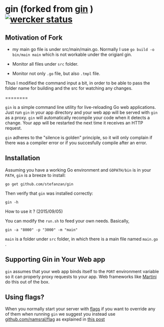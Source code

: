 gin (forked from [gin](https://github.com/codegangsta/gin) )[![wercker status](https://app.wercker.com/status/f413ccbd85cfc4a58a37f03dd7aaa87e "wercker status")](https://app.wercker.com/project/bykey/f413ccbd85cfc4a58a37f03dd7aaa87e)
========

## Motivation of Fork

 - my main go file is under src/main/main.go. Normally I use `go build -o bin/main main` which is not workable under the origianl gin.

 - Monitor all files under `src` folder.

 - Monitor not only `.go` file, but also `.tmpl` file.

 Thus I modified the command input a bit, in order to be able to pass the folder name for building and the src for watching any changes.

========

`gin` is a simple command line utility for live-reloading Go web applications. 
Just run `gin` in your app directory and your web app will be served with 
`gin` as a proxy. `gin` will automatically recompile your code when it 
detects a change. Your app will be restarted the next time it receives an 
HTTP request.

`gin` adheres to the "silence is golden" principle, so it will only complain 
if there was a compiler error or if you succesfully compile after an error.

## Installation

Assuming you have a working Go environment and `GOPATH/bin` is in your 
`PATH`, `gin` is a breeze to install:

```shell
go get github.com/stefanzan/gin
```

Then verify that `gin` was installed correctly:

```shell
gin -h
```

How to use it ? (2015/09/05)

You can modify the `run.sh` to feed your own needs. Basically,
```shell
gin -a "8000" -p "3000" -m "main"
```
`main` is a folder under `src` folder, in which there is a main file named `main.go` . 



## Supporting Gin in Your Web app
`gin` assumes that your web app binds itself to the `PORT` environment 
variable so it can properly proxy requests to your app. Web frameworks 
like [Martini](http://github.com/codegangsta/martini) do this out of 
the box.

## Using flags?
When you normally start your server with [flags](https://godoc.org/flag)
if you want to override any of them when running `gin` we suggest you 
instead use [github.com/namsral/flag](https://github.com/namsral/flag)
as explained in [this post](http://stackoverflow.com/questions/24873883/organizing-environment-variables-golang/28160665#28160665)
